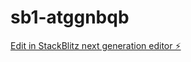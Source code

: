 # sb1-atggnbqb

[Edit in StackBlitz next generation editor ⚡️](https://stackblitz.com/~/github.com/alimkhadzievahmad/sb1-atggnbqb)